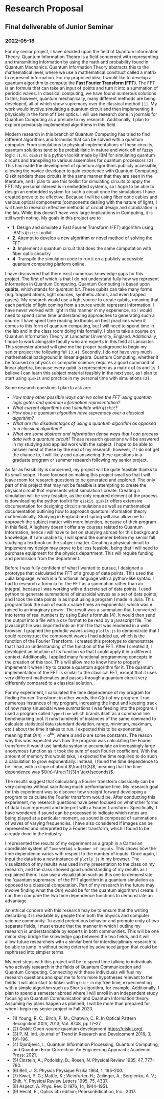 # Research Proposal
## Final deliverable of Junior Seminar
### 2022-05-18


For my senior project, I have decided upon the field of Quantum Information Theory. Quantum Information Theory is a field concerned with representing and transmitting information by using the math and probability found in Quantum Mechanics. Quantum Information Theory abstracts this to the mathematical level, where we use a mathematical construct called a matrix to represent information. For my proposed idea, I would like to develop a quantum algorithm to compute the **Fast Fourier Transform (FFT)**. The FFT is an formula that can take an input of points and turn it into a summation of periodic waves. In classical computing, we have found numerous solutions to this; however, quantum mechanically, many different methods are being developed, all of which show supremacy over the classical method `[1]`. My work would involve simulating a quantum circuit and then implementing it physically in the form of fiber optics. I will use research done in journals for Quantum Computing as a prelude to my research. Additionally, I plan to explore previously implemented algorithms in this field.

Modern research in this branch of Quantum Computing has tried to find different algorithms and formulas that can be solved with a quantum computer. From simulations to physical implementations of these circuits, quantum solutions tend to be probabilistic in nature and work off of fuzzy logic `[1,4]`. `Qiskit` is a python toolkit made by IBM for simulating quantum circuits and transpiling to various assemblies for quantum processors `[2]`. This has made the development of quantum algorithms publicly accessible, allowing the novice developer to gain experience with Quantum Computing. Qiskit renders these circuits in the same manner that they are seen in the literature, and I plan to use this toolkit for simulating circuits to apply the FFT. My personal interest is in embedded systems, so I hope to be able to design an embedded system for such a circuit once the simulations I have created prove to be effective. Because I will be using fiber optic cables and various optical components (components dealing with the nature of light), I will have to research effective methods of circuit design and stabilization in the lab. While this doesn't have very large implications in Computing, it is still worth noting. My goals in this project are to
* **1.** Design and simulate a Fast Fourier Transform (FFT) algorithm using IBM's `Qiskit` toolkit
* **2.** Attempt to develop a new algorithm or novel method of solving the FFT
* **3.** Implement a quantum circuit that does the same computation with fiber optic circuitry
* **4.** Transpile the simulation code to run it on a publicly accessible quantum computing platform online.

I have discovered that there exist numerous knowledge gaps for this project. The first of which is that I do not understand fully how we represent information in Quantum Computing. Quantum Computing is based upon **qubits**, which stands for *quantum bit*. These qubits can take many forms (e.g. trapped atoms, light sources, synthetic atoms, and even trapped gases). My research would use a light source to create qubits, meaning that each particle of light coming from a source would represent information. I have never worked with light in this manner in my experience, so I would need to spend some time understanding approaches to generating such a source. I have spent time reading textbooks on best practices when it comes to this form of quantum computing, but I will need to spend time in the lab and in the class room doing this formally. I plan to take a course on Quantum Information Theory at Lancaster University, England. Additionally, I hope to work alongside faculty who are experts in this field at Lancaster. This semester abroad will give me the proper background to begin my senior project the following fall `[3,4]`. Secondly, I do not have very much mathematical background in linear algebra. Quantum Computing, whether it be focused on physics or computer science, requires a good command of linear algebra, because every qubit is represented as a matrix of `0`s and `1`s. I believe I can learn this subject material feasibly in the next year, as I plan to start using `qiskit` and practice in my personal time with simulations `[2]`.

Some research questions I plan to ask are:
  * *How many other possible ways can we solve the FFT using quantum logic gates and quantum information representation?*
  * *What current algorithms can I simulate with `qiskit`?*
  * *How does a quantum algorithm have supremacy over a classical algorithm?*
  * *What are the disadvantages of using a quantum algorithm as opposed to a classical algorithm?*
  * *What are some abstract and information dense ways that I can process data with a quantum circuit?*
These research questions will be answered in my studying and applied work with the subject. I hope to be able to answer most of these by the end of my research; however, if I do not get the chance to, I will likely end up answering these questions in a graduate program or summer research following my senior project.

As far as feasibility is concerned, my project will be quite feasible thanks to its small scope. I have focused on making this project small so that I will leave room for research questions to be generated and explored. The only part of this project that may not be feasible is attempting to create the physical circuit that represents what simulation I create. Creating a simulation will be very feasible, as the only required element of the process is downloading the python toolkit for `qiskit`. `qiskit` offers extensive documentation for designing circuit simulations as well as mathematical documentation outlining how to approach quantum information theory mathematically. Studying in England next spring will also allow me to approach the subject matter with more intention, because of their program in this field. Allegheny doesn't offer any courses related to Quantum Information, hence I will have to bet on studying abroad for this background knowledge. If I am unable to, I will spend the summer before my senior fall studying a textbook on the subject matter. Creating a physical circuit to implement my design may prove to be less feasible, being that I will need to purchase equipment for the physics department. This will require funding and permission from the department.

Before I was fully confident of what I wanted to pursue, I designed a prototype that calculated the FFT of a group of data points. This used the Julia language, which is a functional language with a python-like syntax. I had to research a formula for the FFT as a summation rather than an integral, because I was working with a discrete set of data points. I used python to generate summations of sinusoidal waves as a set of data points, and I took the data points in as input using a program I made in Julia. This program took the sum of each x value times an exponential, which was e raised to an imaginary power. The result was a summation that I converted into terms of real numbers by using Euler's formula [4]. It would then send the output into a file with a csv format to be read by a javascript file. The javascirpt file was imported into an html file that was rendered in a web browser. I graphed the periodic waves using `plotly.js` to demonstrate that I could reconstruct the component waves I had added up, which is the function of the Fourier Transform. I created this prototype to demonstrate that I had an understanding of the function of the FFT. After I created it, I developed an intuition of its function so that I could apply it in a different context. Additionally, I applied many functional programming concepts in the creation of this tool. This will allow me to know how to properly implement it when I try to create a quantum algorithm for it. The quantum implementation of the FFT is similar to the classical FFT, except that it uses very different mathematics and passes through a quantum circuit very differently compared to a classical solution.

For my experiment, I calculated the time dependence of my program for finding Fourier Transform; in other words, the $O(n)$ of my program. I ran numerous instances of my program, increasing the input and keeping track of how many sinusoidal wave summations I was feeding into the program. I used a program called `hyperfine` which brands itself as a command line benchmarking tool. It runs hundreds of instances of the same command to calculate statistical data (standard deviation, range, minimum, maximum, etc.) about the time it takes to run. I expected this to be exponential, meaning that $O(n)=a^{bn}$, where $a$ and $b$ are some constants. The reason why this was expected was how the program was calculating the Fourier transform: it would use lambda syntax to accumulate an increasingly large anonymous function as it took the sum of each Fourier coefficient. With the amount of memory this would take, I expected the time required to do such a calculation to grow exponentially. Instead, I found the time dependence to be linear, with a slope of about $\frac{1}{3}$, meaning that the time dependence was $O(n)=\frac{1}{3}n \text{seconds}$.

The results suggest that calculating a Fourier transform classically can be very complex without sacrificing much performance time. My research goal for this experiment was to discover how straight forward developing a program to calculate the Fourier transform would be. After conducting this experiment, my research questions have been focused on what other forms of data I can represent and interpret with a Fourier transform. Specifically, I have wondered if sound can be processed to indicate which notes are being played at a particular moment, as sound is composed of summations of waves of varying frequencies. I have also considered if images can be represented and interpreted by a Fourier transform, which I found to be already done in the industry.

I represented the results of my experiment as a graph in a Cartesian coordinate system of `Time` versus `n Number of inputs`. This shows how the time dependence varies with respect to the number of inputs. Once again, I input the data into a new instance of `plotly.js` in my browser. The visualization of my results was used in my presentation to the class on my research, and the class showed good understanding of my results as I explained them. I can use a visualization such as this one to demonstrate the 'quantum supremacy' of the FFT algorithm in a quantum simulation as opposed to a classical computation. Part of my research in the future may involve finding what the $O(n)$ would be for the quantum algorithm I create. I can then compare the two time dependence functions to demonstrate an advantage.

An ethical concern with this research may be to ensure that the writing describing it is readable by people from both the physics and computer science community. To avoid pretentious behavior and promote unity of two separate fields, I must ensure that the manner in which I outline my research is understandable by experts in both communities. This will be one minor step bridge the knowledge gap between the two fields, and it will allow future researchers with a similar bent for interdisciplinary research to be able to jump in without being deterred by advanced jargon that could be rephrased into simpler terms.

My next steps with this project will be to spend time talking to individuals who actively research in the fields of Quantum Communication and Quantum Computing. Connecting with these individuals will fuel my research questions and spur me to form more hypotheses relevant to the fields. I will also start to tinker with `qiskit` in my free time, experimenting with a simple algorithm such as Shor's algorithm, for example. Additionally, I plan to spend a semester abroad where I will enroll in an independent study focusing on Quantum Communication and Quantum Information theory. Assuming my plans happen as planned, I will be more than prepared for when I begin my senior project in Fall 2023.

* (1) Young, R. C.; Birch, P. M.; Chatwin, C. R. In Optical Pattern Recognition XXIV, 2013; Vol. 8748, pp 17–27.
* (2) Qiskit: Open-source quantum development https://qiskit.org/.
* (3) P, M. Intl. Journal of Trend in Research and Development 2016, 3, 191–196.
* (4) Djordjevic, I., Quantum Information Processing, Quantum Computing, and Quantum Error Correction: An Engineering Approach; Academic Press: 2021.
* (5) Einstein, A.; Podolsky, B.; Rosen, N. Physical Review 1935, 47, 777–780.
* (6) Bell, J. S. Physics Physique Fizika 1964, 1, 195–200.
* (7) Kwiat, P. G.; Mattle, K.; Weinfurter, H.; Zeilinger, A.; Sergienko, A. V.; Shih, Y. Physical Review Letters 1995, 75, 4337.
* (8) Aspect, A. Phys. Rev. D 1976, 14, 1944–1951.
* (9) Hecht, E., Optics 5th edition; PearsonEdication, Inc.: 2017.
